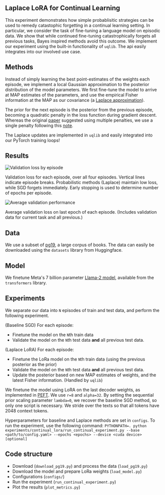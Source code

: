 
## Laplace LoRA for Continual Learning

This experiment demonstrates how simple probablisitic strategies can be used to remedy catastophic forgetting in a continual learning setting. In particular, we consider the task of fine-tuning a language model on episodic data. We show that while continued fine-tuning catastrophically forgets all previous tasks, Bayes inspired methods avoid this outcome. We implement our experiment using the built-in functionality of `uqlib`. The api easily integrates into our involved use case.

## Methods 

Instead of simply learning the best point-estimates of the weights each episode, we implement a local Gaussian approximation to the posterior distribution of the model parameters. We first fine-tune the model to arrive at MAP estimates of the parameters, and use the empirical Fisher information at the MAP as our covariance (a [Laplace approximation](https://proceedings.neurips.cc/paper/2021/file/a7c9585703d275249f30a088cebba0ad-Paper.pdf)).

The prior for the next episode is the posterior from the previous episode, becoming a quadratic penalty in the loss function during gradient descent. Whereas the original [paper](https://www.pnas.org/doi/10.1073/pnas.1611835114) suggested using multiple penalties, we use a single penalty following this [note](https://www.inference.vc/comment-on-overcoming-catastrophic-forgetting-in-nns-are-multiple-penalties-needed-2/).

The Laplace updates are implemented in `uqlib` and easily integrated into our PyTorch training loops!

## Results 

![Validation loss by episode](./pictures/plot_A.png)

Validation loss for each episode, over all four episodes. Vertical lines indicate episode breaks. Probabilistic methods (Laplace) maintain low loss, while SGD forgets immediately. Early stopping is used to determine number of epochs per episode.

![Average validation performance](./pictures/plot_B.png)

Average validation loss on last epoch of each episode. (Includes validation data for current task and all previous.)


## Data

We use a subset of [pg19](https://huggingface.co/datasets/pg19), a large corpus of books. The data can easily be downloaded using the `datasets` library from Huggingface. 

## Model

We finetune Meta's 7 billion parameter [Llama-2 model](https://huggingface.co/meta-llama/Llama-2-7b-hf), available from the `transformers` library.

## Experiments

We separate our data into `N` episodes of train and test data, and perform the following experiment. 

(Baseline SGD) For each episode: 
- Finetune the model on the `N`th train data
- Validate the model on the `N`th test data **and** all previous test data.

(Laplace LoRA) For each episode: 
- Finetune the LoRa model on the `N`th train data (using the previous posterior as the prior)
- Validate the model on the `N`th test data **and** all previous test data. 
- Update the posterior based on new MAP estimates of weights, and the latest Fisher information. (Handled by `uqlib`)

We finetune the model using LoRA on the last decoder weights, as implemented in [PEFT](https://github.com/huggingface/peft/tree/main). We use `r=8` and `alpha=32`. By setting the sequential prior scaling parameter `lambda=0`, we recover the baseline SGD method, so only one script is necessary. We stride over the texts so that all tokens have 2048 context tokens.

Hyperparameters for baseline and Laplace methods are set in `configs`. To run the experiment, use the following command: `PYTHONPATH=. python experiments/continual_lora/run_continual_experiment.py --base <path/to/config.yaml> --epochs <epochs> --device <cuda device> [optional]`

## Code structure 

- Download (`download_pg19.py`) and process the data (`load_pg19.py`)
- Download the model and prepare LoRa weights (`load_model.py`)
- Configurations (`configs/`)
- Run the experiment (`run_continual_experiment.py`)
- Plot the results (`plot_metrics.py`)